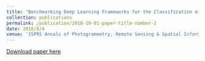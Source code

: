 ```yaml
---
title: "Benchmarking Deep Learning Frameworks for the Classification of Very High Resolution Satellite Multispectral Data"
collection: publications
permalink: /publication/2010-10-01-paper-title-number-2
date: 2016/6/4
venue: 'ISPRS Annals of Photogrammetry, Remote Sensing & Spatial Information Sciences'
---
```

[Download paper here](http://academicpages.github.io/files/paper1.pdf)

